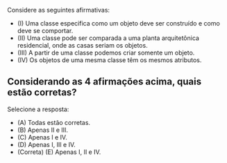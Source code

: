 Considere as seguintes afirmativas:

- (I)	Uma classe especifica como um objeto deve ser construído e como deve se comportar.
- (II)	Uma classe pode ser comparada a uma planta arquitetônica residencial, onde as casas seriam os objetos.
- (III)	A partir de uma classe podemos criar somente um objeto.
- (IV)	Os objetos de uma mesma classe têm os mesmos atributos.


## Considerando as 4 afirmações acima, quais estão corretas?

Selecione a resposta:

- (A) Todas estão corretas.
- (B) Apenas II e III.
- (C) Apenas I e IV.
- (D) Apenas I, III e IV.
- (Correta) (E) Apenas I, II e IV.